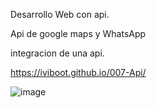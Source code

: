 Desarrollo Web con api.

Api de google maps y WhatsApp

integracion de una api.
    
https://iviboot.github.io/007-Api/

![image](https://github.com/iviboot/007-Api/assets/126647369/54ea4d7b-7c15-493e-80a8-4158ae48a0b1) 
